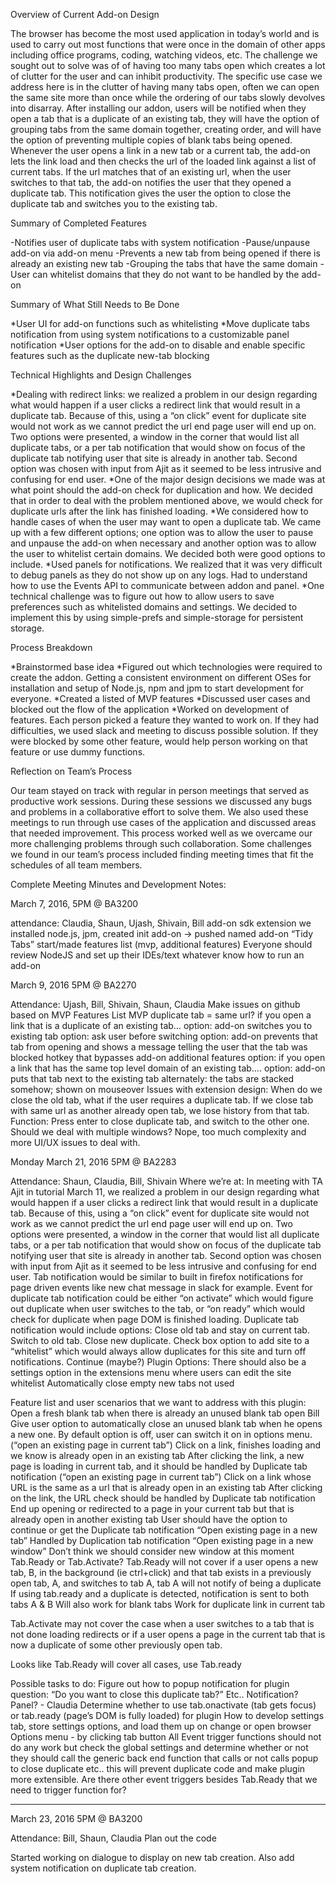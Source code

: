 Overview of Current Add-on Design

The browser has become the most used application in today’s world and is used to carry out most functions that were once in the domain of other apps including office programs, coding, watching videos, etc. The challenge we sought out to solve was of of having too many tabs open which creates a lot of clutter for the user and can inhibit productivity. The specific use case we address here is in the clutter of having many tabs open, often we can open the same site more than once while the ordering of our tabs slowly devolves into disarray. 
After installing our addon, users will be notified when they open a tab that is a duplicate of an existing tab, they will have the option of grouping tabs from the same domain together, creating order, and will have the option of preventing multiple copies of blank tabs being opened.
Whenever the user opens a link in a new tab or a current tab, the add-on lets the link load and then checks the url of the loaded link against a list of current tabs. If the url matches that of an existing url, when the user switches to that tab, the add-on notifies the user that they opened a duplicate tab. This notification gives the user the option to close the duplicate tab and switches you to the existing tab.


Summary of Completed Features

-Notifies user of duplicate tabs with system notification
-Pause/unpause add-on via add-on menu
-Prevents a new tab from being opened if there is already an existing new tab
-Grouping the tabs that have the same domain
-User can whitelist domains that they do not want to be handled by the add-on


Summary of What Still Needs to Be Done

  *User UI for add-on functions such as whitelisting
  *Move duplicate tabs notification from using system notifications to a customizable panel notification
  *User options for the add-on to disable and enable specific features such as the duplicate new-tab blocking


Technical Highlights and Design Challenges

  *Dealing with redirect links: we realized a problem in our design regarding what would happen if a user clicks a redirect link that would result in a duplicate tab. Because of this, using a “on click” event for duplicate site would not work as we cannot predict the url end page user will end up on. Two options were presented, a window in the corner that would list all duplicate tabs, or a per tab notification that would show on focus of the duplicate tab notifying user that site is already in another tab. Second option was chosen with input from Ajit as it seemed to be less intrusive and confusing for end user.
  *One of the major design decisions we made was at what point should the add-on check for duplication and how. We decided that in order to deal with the problem mentioned above, we would check for duplicate urls after the link has finished loading.
  *We considered how to handle cases of when the user may want to open a duplicate tab. We came up with a few different options; one option was to allow the user to pause and unpause the add-on when necessary and another option was to allow the user to whitelist certain domains. We decided both were good options to include.
  *Used panels for notifications. We realized that it was very difficult to debug panels as they do not show up on any logs. Had to understand how to use the Events API to communicate between addon and panel.
  *One technical challenge was to figure out how to allow users to save preferences such as whitelisted domains and settings. We decided to implement this by using simple-prefs and simple-storage for persistent storage.

Process Breakdown

  *Brainstormed base idea
  *Figured out which technologies were required to create the addon. Getting a consistent environment on different OSes for installation and setup of Node.js, npm and jpm to start development for everyone.
  *Created a listed of MVP features
  *Discussed user cases and blocked out the flow of the application
  *Worked on development of features. Each person picked a feature they wanted to work on. If they had difficulties, we used slack and meeting to discuss possible solution. If they were blocked by some other feature, would help person working on that feature or use dummy functions.

Reflection on Team’s Process

Our team stayed on track with regular in person meetings that served as productive work sessions. During these sessions we discussed any bugs and problems in a collaborative effort to solve them. We also used these meetings to run through use cases of the application and discussed areas that needed improvement. This process worked well as we overcame our more challenging problems through such collaboration. Some challenges we found in our team’s process included finding meeting times that fit the schedules of all team members.

Complete Meeting Minutes and Development Notes:

March 7, 2016, 5PM @ BA3200

attendance: Claudia, Shaun, Ujash, Shivain, Bill
add-on sdk extension
we installed node.js, jpm, created init add-on -> pushed
named add-on “Tidy Tabs”
start/made features list (mvp, additional features)
Everyone should review NodeJS and set up their IDEs/text whatever
know how to run an add-on



March 9, 2016 5PM @ BA2270

Attendance: Ujash, Bill, Shivain, Shaun, Claudia
Make issues on github based on MVP
Features List
MVP
duplicate tab = same url?
if you open a link that is a duplicate of an existing tab…
option: add-on switches you to existing tab
option: ask user before switching
option: add-on prevents that tab from opening and shows a message telling the user that the tab was blocked 
hotkey that bypasses add-on 
additional features 
option: if you open a link that has the same top level domain of an existing tab…. 
option: add-on puts that tab next to the existing tab 
alternately: the tabs are stacked somehow; shown on mouseover
Issues with extension design:
When do we close the old tab, what if the user requires a duplicate tab.
If we close tab with same url as another already open tab, we lose history from that tab.
Function: Press enter to close duplicate tab, and switch to the other one. 
Should we deal with multiple windows? Nope, too much complexity and more UI/UX issues to deal with.



Monday March 21, 2016 5PM @ BA2283

Attendance: Shaun, Claudia, Bill, Shivain
Where we’re at: 
In meeting with TA Ajit in tutorial March 11, we realized a problem in our design regarding what would happen if a user clicks a redirect link that would result in a duplicate tab. Because of this, using a “on click” event for duplicate site would not work as we cannot predict the url end page user will end up on. 
Two options were presented, a window in the corner that would list all duplicate tabs, or a per tab notification that would show on focus of the duplicate tab notifying user that site is already in another tab.
Second option was chosen with input from Ajit as it seemed to be less intrusive and confusing for end user. 
Tab notification would be similar to built in firefox notifications for page driven events like new chat message in slack for example. Event for duplicate tab notification could be either “on activate” which would figure out duplicate when user switches to the tab, or “on ready” which would check for duplicate when page DOM is finished loading. 
Duplicate tab notification would include options:
Close old tab and stay on current tab.
Switch to old tab. Close new duplicate.
Check box option to add site to a “whitelist” which would always allow duplicates for this site and turn off notifications.
Continue (maybe?)
Plugin Options: 
There should also be a settings option in the extensions menu where users can edit the site whitelist
Automatically close empty new tabs not used 

Feature list and user scenarios that we want to address with this plugin:
Open a fresh blank tab when there is already an unused blank tab open Bill
Give user option to automatically close an unused blank tab when he opens a new one. By default option is off, user can switch it on in options menu.
(“open an existing page in current tab”) Click on a link, finishes loading and we know is already open in an existing tab
After clicking the link, a new page is loading in current tab, and it should be handled by Duplicate tab notification 
(“open an existing page in current tab”) Click on a link whose URL is the same as a url that is already open in an existing tab
After clicking on the link, the URL check  should be handled by Duplicate tab notification 
End up opening or redirected to a page in your current tab but that is already open in another existing tab
User should have the option to continue or get the Duplicate tab notification
“Open existing page in a new tab”
Handled by Duplication tab notification
“Open existing page in a new window”
Don’t think we should consider new window at this moment
Tab.Ready or Tab.Activate?
Tab.Ready will not cover if a user opens a new tab, B, in the background (ie ctrl+click) and that tab exists in a previously open tab, A, and switches to tab A, tab A will not notify of being a duplicate
If using tab.ready and a duplicate is detected, notification is sent to both tabs A & B
Will also work for blank tabs
Work for duplicate link in current tab

Tab.Activate may not cover the case when a user switches to a tab that is not done loading redirects or if a user opens a page in the current tab that is now a duplicate of some other previously open tab.

Looks like Tab.Ready will cover all cases, use Tab.ready

Possible tasks to do:
Figure out how to popup notification for plugin question: “Do you want to close this duplicate tab?” Etc..
Notification? Panel? - Claudia
Determine whether to use tab.onactivate (tab gets focus) or tab.ready (page’s DOM is fully loaded) for plugin 
How to develop settings tab, store settings options, and load them up on change or open browser
Options menu - by clicking tab button 
All Event trigger functions should not do any work but check the global settings and determine whether or not they should call the generic back end function that calls or not calls popup to close duplicate etc.. this will prevent duplicate code and make plugin more extensible. 
Are there other event triggers besides Tab.Ready that we need to trigger function for?


___________________________________________________________________________

March 23, 2016 5PM @ BA3200

Attendance:  Bill, Shaun, Claudia
Plan out the code

Started working on dialogue to display on new tab creation. Also add system notification on duplicate tab creation. 



